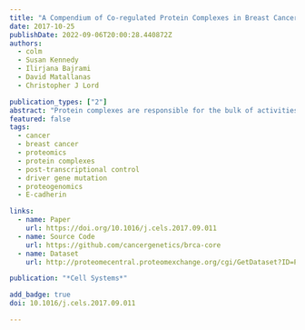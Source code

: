 ```yaml
---
title: "A Compendium of Co-regulated Protein Complexes in Breast Cancer Reveals Collateral Loss Events"
date: 2017-10-25
publishDate: 2022-09-06T20:00:28.440872Z
authors:
  - colm
  - Susan Kennedy
  - Ilirjana Bajrami
  - David Matallanas
  - Christopher J Lord

publication_types: ["2"]
abstract: "Protein complexes are responsible for the bulk of activities within the cell, but how their behavior and abundance varies across tumors remains poorly understood. By combining proteomic profiles of breast tumors with a large-scale protein-protein interaction network, we have identified a set of 285 high-confidence protein complexes whose subunits have highly correlated protein abundance across tumor samples. We used this set to identify com- plexes that are reproducibly under- or overexpressed in specific breast cancer subtypes. We found that mutation or deletion of one subunit of a co-regulated complex was often associated with a collateral reduction in protein expression of additional complex members. This collateral loss phenomenon was typi- cally evident from proteomic, but not transcriptomic, profiles, suggesting post-transcriptional control. Mu- tation of the tumor suppressor E-cadherin (*CDH1*) was associated with a collateral loss of members of the adherens junction complex, an effect we vali- dated using an engineered model of E-cadherin loss."
featured: false
tags:
  - cancer
  - breast cancer
  - proteomics
  - protein complexes
  - post-transcriptional control
  - driver gene mutation
  - proteogenomics
  - E-cadherin

links:
  - name: Paper
    url: https://doi.org/10.1016/j.cels.2017.09.011
  - name: Source Code
    url: https://github.com/cancergenetics/brca-core
  - name: Dataset
    url: http://proteomecentral.proteomexchange.org/cgi/GetDataset?ID=PXD007543

publication: "*Cell Systems*"

add_badge: true
doi: 10.1016/j.cels.2017.09.011

---
```


